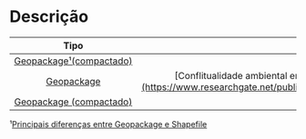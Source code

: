 # Descrição

|         **Tipo**        |                                                                                    **Artigo**                                                                                    |  
|:-----------------------:|:--------------------------------------------------------------------------------------------------------------------------------------------------------------------------------:|
| [Geopackage¹(compactado)](https://github.com/icn-sousa/material_complementar_artigos/blob/main/urbe_2020.rar) | [Habitação de Interesse Social e o Minha Casa Minha Vida – faixa 1: questão ambiental na produção habitacional](https://www.scielo.br/j/urbe/a/RDJ9bmsdKdDCVs3mFGVYwLN/?lang=pt) |
| [Geopackage](https://github.com/icn-sousa/material_complementar_artigos/blob/main/rdc_2021.gpkg) | [Conflitualidade ambiental em São Carlos/SP: mapeamento como diagnóstico e subsídio ao planejamento de políticas públicas municipais]([https://doi.org/10.12957/rdc.2021.46543](https://www.researchgate.net/publication/354806222_Conflitualidade_ambiental_em_Sao_CarlosSp_mapeamento_como_diagnostico_e_subsidio_ao_planejamento_de_politicas_publicas_municipais) |
| [Geopackage (compactado)](https://github.com/icn-sousa/material_complementar_artigos/blob/main/rcg_2021.rar) | [Urbanização sustentável: métricas espaciais e tipologias de crescimento](https://www.researchgate.net/profile/Isabel-De-Sousa/publication/357810552_Urbanizacao_Sustentavel_Metricas_espaciais_e_tipologias_de_crescimento/links/61e069f4c5e31033758fefcf/Urbanizacao-Sustentavel-Metricas-espaciais-e-tipologias-de-crescimento.pdf) |

¹[Principais diferenças entre Geopackage e Shapefile](https://www.youtube.com/watch?v=SD3_rtngjEk)
